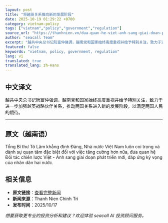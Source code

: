 ```yaml
---
layout: post
title: "将越英关系推向新的发展阶段"
date: 2025-10-19 01:29:22 +0700
category: vietnam-policy
tags: ["vietnam","policy","government","regulation"]
source_url: "https://thanhnien.vn/dua-quan-he-viet-anh-sang-giai-doan-phat-trien-moi-185251017222236613.htm"
author: "seacall Team"
excerpt: "越共中央总书记阮富仲强调，越南党和国家始终高度重视并给予特别关注，致力于进一步加强越英战略伙伴关系，推动两国关系进入新的发展阶段，以满足两国人民的期待。..."
featured: false
keywords: "vietnam, policy, government, regulation"
lang: vi
translated: true
translated_lang: zh-Hans
---
```


## 中文译文

越共中央总书记阮富仲强调，越南党和国家始终高度重视并给予特别关注，致力于进一步加强越英战略伙伴关系，推动两国关系进入新的发展阶段，以满足两国人民的期待。

---

## 原文（越南语）

Tổng B&iacute; thư T&ocirc; L&acirc;m khẳng định Đảng, Nh&agrave; nước Việt Nam lu&ocirc;n coi trọng v&agrave; d&agrave;nh sự quan t&acirc;m đặc biệt đối với việc tăng cường hơn nữa, đưa quan hệ Đối t&aacute;c chiến lược Việt - Anh sang giai đoạn ph&aacute;t triển mới, đ&aacute;p ứng kỳ vọng của nh&acirc;n d&acirc;n hai nước.

## 相关信息

- **原文链接**：[查看完整新闻](https://thanhnien.vn/dua-quan-he-viet-anh-sang-giai-doan-phat-trien-moi-185251017222236613.htm)
- **新闻来源**：Thanh Nien Chinh Tri
- **发布时间**：2025/10/17

*想要获取更专业的投资分析和建议？欢迎体验 seacall AI 投资顾问服务。*